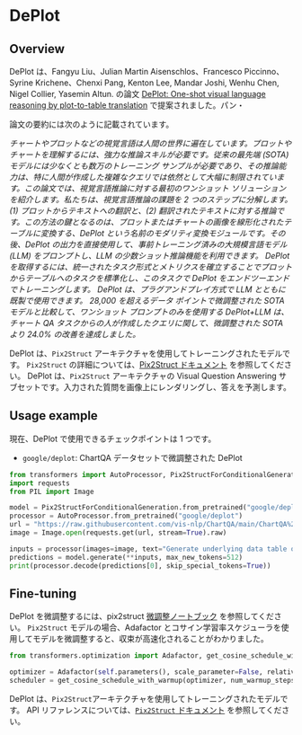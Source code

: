 <!--Copyright 2021 The HuggingFace Team. All rights reserved.

Licensed under the Apache License, Version 2.0 (the "License"); you may not use this file except in compliance with
the License. You may obtain a copy of the License at

http://www.apache.org/licenses/LICENSE-2.0

Unless required by applicable law or agreed to in writing, software distributed under the License is distributed on
an "AS IS" BASIS, WITHOUT WARRANTIES OR CONDITIONS OF ANY KIND, either express or implied. See the License for the
specific language governing permissions and limitations under the License.

⚠️ Note that this file is in Markdown but contain specific syntax for our doc-builder (similar to MDX) that may not be
rendered properly in your Markdown viewer.

-->

# DePlot

## Overview 

DePlot は、Fangyu Liu、Julian Martin Aisenschlos、Francesco Piccinno、Syrine Krichene、Chenxi Pang, Kenton Lee, Mandar Joshi, Wenhu Chen, Nigel Collier, Yasemin Altun. の論文 [DePlot: One-shot visual language reasoning by plot-to-table translation](https://arxiv.org/abs/2212.10505) で提案されました。パン・

論文の要約には次のように記載されています。

*チャートやプロットなどの視覚言語は人間の世界に遍在しています。プロットやチャートを理解するには、強力な推論スキルが必要です。従来の最先端 (SOTA) モデルには少なくとも数万のトレーニング サンプルが必要であり、その推論能力は、特に人間が作成した複雑なクエリでは依然として大幅に制限されています。この論文では、視覚言語推論に対する最初のワンショット ソリューションを紹介します。私たちは、視覚言語推論の課題を 2 つのステップに分解します。(1) プロットからテキストへの翻訳と、(2) 翻訳されたテキストに対する推論です。この方法の鍵となるのは、プロットまたはチャートの画像を線形化されたテーブルに変換する、DePlot という名前のモダリティ変換モジュールです。その後、DePlot の出力を直接使用して、事前トレーニング済みの大規模言語モデル (LLM) をプロンプトし、LLM の少数ショット推論機能を利用できます。 DePlot を取得するには、統一されたタスク形式とメトリクスを確立することでプロットからテーブルへのタスクを標準化し、このタスクで DePlot をエンドツーエンドでトレーニングします。 DePlot は、プラグアンドプレイ方式で LLM とともに既製で使用できます。 28,000 を超えるデータ ポイントで微調整された SOTA モデルと比較して、ワンショット プロンプトのみを使用する DePlot+LLM は、チャート QA タスクからの人が作成したクエリに関して、微調整された SOTA より 24.0% の改善を達成しました。*

DePlot は、`Pix2Struct` アーキテクチャを使用してトレーニングされたモデルです。 `Pix2Struct` の詳細については、[Pix2Struct ドキュメント](https://huggingface.co/docs/transformers/main/en/model_doc/pix2struct) を参照してください。
DePlot は、`Pix2Struct` アーキテクチャの Visual Question Answering サブセットです。入力された質問を画像上にレンダリングし、答えを予測します。

## Usage example

現在、DePlot で使用できるチェックポイントは 1 つです。

- `google/deplot`: ChartQA データセットで微調整された DePlot

```python
from transformers import AutoProcessor, Pix2StructForConditionalGeneration
import requests
from PIL import Image

model = Pix2StructForConditionalGeneration.from_pretrained("google/deplot")
processor = AutoProcessor.from_pretrained("google/deplot")
url = "https://raw.githubusercontent.com/vis-nlp/ChartQA/main/ChartQA%20Dataset/val/png/5090.png"
image = Image.open(requests.get(url, stream=True).raw)

inputs = processor(images=image, text="Generate underlying data table of the figure below:", return_tensors="pt")
predictions = model.generate(**inputs, max_new_tokens=512)
print(processor.decode(predictions[0], skip_special_tokens=True))
```

## Fine-tuning

DePlot を微調整するには、pix2struct [微調整ノートブック](https://github.com/huggingface/notebooks/blob/main/examples/image_captioning_pix2struct.ipynb) を参照してください。 `Pix2Struct` モデルの場合、Adafactor とコサイン学習率スケジューラを使用してモデルを微調整すると、収束が高速化されることがわかりました。
```python
from transformers.optimization import Adafactor, get_cosine_schedule_with_warmup

optimizer = Adafactor(self.parameters(), scale_parameter=False, relative_step=False, lr=0.01, weight_decay=1e-05)
scheduler = get_cosine_schedule_with_warmup(optimizer, num_warmup_steps=1000, num_training_steps=40000)
```

<Tip>

DePlot は、`Pix2Struct`アーキテクチャを使用してトレーニングされたモデルです。 API リファレンスについては、[`Pix2Struct` ドキュメント](pix2struct) を参照してください。

</Tip>